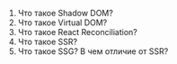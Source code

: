 1. Что такое Shadow DOM?
2. Что такое Virtual DOM?
3. Что такое React Reconciliation?
4. Что такое SSR?
5. Что такое SSG? В чем отличие от SSR?